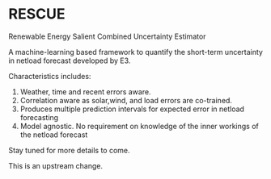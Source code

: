 # RESCUE
Renewable Energy Salient Combined Uncertainty Estimator

A machine-learning based framework to quantify the short-term uncertainty in netload forecast developed by E3.

Characteristics includes:
1. Weather, time and recent errors aware.
2. Correlation aware as solar,wind, and load errors are co-trained.
3. Produces multiple prediction intervals for expected error in netload forecasting
4. Model agnostic. No requirement on knowledge of the inner workings of the netload forecast

Stay tuned for more details to come.

This is an upstream change.